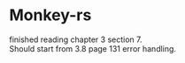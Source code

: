 # Monkey-rs
finished reading chapter 3 section 7.  
Should start from 3.8 page 131 error handling. 
